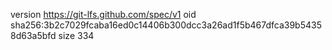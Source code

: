 version https://git-lfs.github.com/spec/v1
oid sha256:3b2c7029fcaba16ed0c14406b300dcc3a26ad1f5b467dfca39b54358d63a5bfd
size 334
